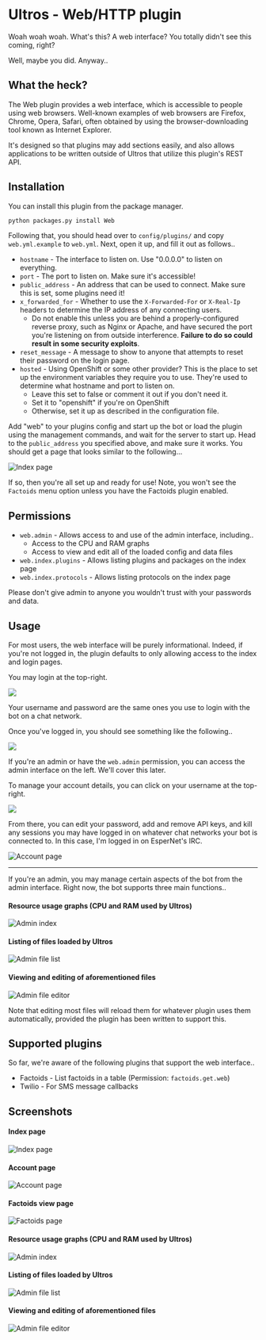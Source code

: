 Ultros - Web/HTTP plugin
========================

Woah woah woah. What's this? A web interface? You totally didn't see this coming, right?

Well, maybe you did. Anyway..

What the heck?
--------------

The Web plugin provides a web interface, which is accessible to people using web
browsers. Well-known examples of web browsers are Firefox, Chrome, Opera, Safari,
often obtained by using the browser-downloading tool known as Internet Explorer.

It's designed so that plugins may add sections easily, and also allows applications
to be written outside of Ultros that utilize this plugin's REST API.

Installation
------------

You can install this plugin from the package manager.

```sh
python packages.py install Web
```

Following that, you should head over to `config/plugins/` and copy `web.yml.example`
to `web.yml`. Next, open it up, and fill it out as follows..

* `hostname` - The interface to listen on. Use "0.0.0.0" to listen on everything.
* `port` - The port to listen on. Make sure it's accessible!
* `public_address` - An address that can be used to connect. Make sure this is set,
  some plugins need it!
* `x_forwarded_for` - Whether to use the `X-Forwarded-For` or `X-Real-Ip` headers to
  determine the IP address of any connecting users.
    * Do not enable this unless you are behind a properly-configured reverse proxy,
      such as Nginx or Apache, and have secured the port you're listening on from
      outside interference. **Failure to do so could result in some security exploits**.
* `reset_message` - A message to show to anyone that attempts to reset their password
  on the login page.
* `hosted` - Using OpenShift or some other provider? This is the place to set up the
  environment variables they require you to use. They're used to determine what
  hostname and port to listen on.
    * Leave this set to false or comment it out if you don't need it.
    * Set it to "openshift" if you're on OpenShift
    * Otherwise, set it up as described in the configuration file.

Add "web" to your plugins config and start up the bot or load the plugin using the 
management commands, and wait for the server to start up. Head to the `public_address`
you specified above, and make sure it works. You should get a page that looks similar
to the following...

![Index page](http://i.imgur.com/TxvxWNd.png)

If so, then you're all set up and ready for use! Note, you won't see the `Factoids`
menu option unless you have the Factoids plugin enabled.

Permissions
-----------

* `web.admin` - Allows access to and use of the admin interface, including..
    * Access to the CPU and RAM graphs
    * Access to view and edit all of the loaded config and data files
* `web.index.plugins` - Allows listing plugins and packages on the index page
* `web.index.protocols` - Allows listing protocols on the index page

Please don't give admin to anyone you wouldn't trust with your passwords and data.

Usage
-----

For most users, the web interface will be purely informational. Indeed, if you're not
logged in, the plugin defaults to only allowing access to the index and login pages.

You may login at the top-right.

![](http://i.imgur.com/ZBkY2mX.png)

Your username and password are the same ones you use to login with the bot on a
chat network.

Once you've logged in, you should see something like the following..

![](http://i.imgur.com/ySwAm4G.png)

If you're an admin or have the `web.admin` permission, you can access the admin
interface on the left. We'll cover this later.

To manage your account details, you can click on your username at the top-right.

![](http://i.imgur.com/QmajuIt.png)

From there, you can edit your password, add and remove API keys, and kill any sessions
you may have logged in on whatever chat networks your bot is connected to. In this case,
I'm logged in on EsperNet's IRC.

![Account page](http://i.imgur.com/VxxZ4BW.png)

---

If you're an admin, you may manage certain aspects of the bot from the admin interface.
Right now, the bot supports three main functions..

#### Resource usage graphs (CPU and RAM used by Ultros)

![Admin index](http://i.imgur.com/Jbbjhkm.png)

#### Listing of files loaded by Ultros

![Admin file list](http://i.imgur.com/tcgqokv.png)

#### Viewing and editing of aforementioned files

![Admin file editor](http://i.imgur.com/9uRTLB3.png)

Note that editing most files will reload them for whatever plugin uses them automatically,
provided the plugin has been written to support this.

Supported plugins
-----------------

So far, we're aware of the following plugins that support the web interface..

* Factoids - List factoids in a table (Permission: `factoids.get.web`)
* Twilio - For SMS message callbacks

Screenshots
-----------

#### Index page

![Index page](http://i.imgur.com/TxvxWNd.png)

#### Account page

![Account page](http://i.imgur.com/VxxZ4BW.png)

#### Factoids view page

![Factoids page](http://i.imgur.com/bQdIOSz.png)

#### Resource usage graphs (CPU and RAM used by Ultros)

![Admin index](http://i.imgur.com/Jbbjhkm.png)

#### Listing of files loaded by Ultros

![Admin file list](http://i.imgur.com/tcgqokv.png)

#### Viewing and editing of aforementioned files

![Admin file editor](http://i.imgur.com/9uRTLB3.png)